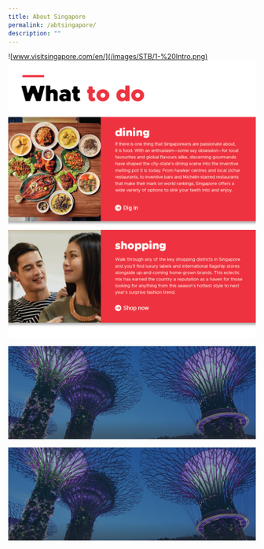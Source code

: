```yaml
---
title: About Singapore
permalink: /abtsingapore/
description: ""
---
```

![www.visitsingapore.com/en/](/images/STB/1-%20Intro.png)
![https://www.visitsingapore.com/dining drinks singapore/](/images/STB/2-Dining.png)
![https://www.visitsingapore.com/singapore shopping/](/images/STB/3-Shopping.png)



[![hero](/images/hero-banner.png)](www.stb.org.sg)

![hero](/images/hero-banner.png)